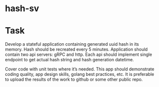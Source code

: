 # hash-sv

# Task 
Develop a stateful application containing generated uuid hash in its memory.
Hash should be recreated every 5 minutes.
Application should contain two api servers: gRPC and http.
Each api should implement single endpoint to get actual hash string and hash generation datetime.

Cover code with unit tests where it’s needed.
This app should demonstrate coding quality, app design skills, golang best practices, etc.
It is preferable to upload the results of the work to github or some other public repo.